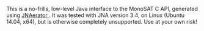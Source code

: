This is a no-frills, low-level Java interface to the MonoSAT C API, generated using [JNAerator
](https://github.com/nativelibs4java/JNAerator). It was tested with JNA version 3.4, on Linux (Ubuntu 14.04, x64), but is otherwise completely unsupported. Use at your own risk! 